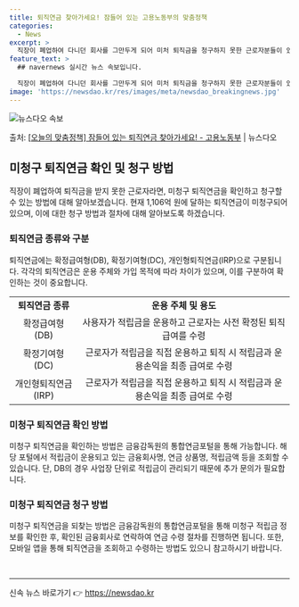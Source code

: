 ```yaml
---
title: 퇴직연금 찾아가세요! 잠들어 있는 고용노동부의 맞춤정책
categories:
  - News
excerpt: >
  직장이 폐업하여 다니던 회사를 그만두게 되어 미처 퇴직금을 청구하지 못한 근로자분들이 있으실 텐데요. 이 경…
feature_text: >
  ## navernews 실시간 뉴스 속보입니다.

  직장이 폐업하여 다니던 회사를 그만두게 되어 미처 퇴직금을 청구하지 못한 근로자분들이 있으실 텐데요. 이 경…
image: 'https://newsdao.kr/res/images/meta/newsdao_breakingnews.jpg'
---
```


![뉴스다오 속보](https://newsdao.kr/res/images/meta/newsdao_breakingnews.jpg)

<p>출처: <a href="https://newsdao.kr/3374" rel="dofollow">[오늘의 맞춤정책] 잠들어 있는 퇴직연금 찾아가세요! - 고용노동부</a> | 뉴스다오</p>

<h2 data-ke-size="size26">미청구 퇴직연금 확인 및 청구 방법</h2>

<p data-ke-size="size16">직장이 폐업하여 퇴직금을 받지 못한 근로자라면, 미청구 퇴직연금을 확인하고 청구할 수 있는 방법에 대해 알아보겠습니다. 현재 1,106억 원에 달하는 퇴직연금이 미청구되어 있으며, 이에 대한 청구 방법과 절차에 대해 알아보도록 하겠습니다.</p>

<h3>퇴직연금 종류와 구분</h3>

<p data-ke-size="size16">퇴직연금에는 확정급여형(DB), 확정기여형(DC), 개인형퇴직연금(IRP)으로 구분됩니다. 각각의 퇴직연금은 운용 주체와 가입 목적에 따라 차이가 있으며, 이를 구분하여 확인하는 것이 중요합니다.</p>

<table>
    <tr>
        <td style="text-align: center; height: 17px;"><b>퇴직연금 종류</b></td>
        <td style="text-align: center; height: 17px;"><b>운용 주체 및 용도</b></td>
    </tr>
    <tr>
        <td style="text-align: center; height: 17px;">확정급여형(DB)</td>
        <td style="text-align: center; height: 17px;">사용자가 적립금을 운용하고 근로자는 사전 확정된 퇴직급여를 수령</td>
    </tr>
    <tr>
        <td style="text-align: center; height: 17px;">확정기여형(DC)</td>
        <td style="text-align: center; height: 17px;">근로자가 적립금을 직접 운용하고 퇴직 시 적립금과 운용손익을 최종 급여로 수령</td>
    </tr>
    <tr>
        <td style="text-align: center; height: 17px;">개인형퇴직연금(IRP)</td>
        <td style="text-align: center; height: 17px;">근로자가 적립금을 직접 운용하고 퇴직 시 적립금과 운용손익을 최종 급여로 수령</td>
    </tr>
</table>

<h3>미청구 퇴직연금 확인 방법</h3>

<p data-ke-size="size16">미청구 퇴직연금을 확인하는 방법은 금융감독원의 통합연금포털을 통해 가능합니다. 해당 포털에서 적립금이 운용되고 있는 금융회사명, 연금 상품명, 적립금액 등을 조회할 수 있습니다. 단, DB의 경우 사업장 단위로 적립금이 관리되기 때문에 추가 문의가 필요합니다.</p>

<h3>미청구 퇴직연금 청구 방법</h3>

<p data-ke-size="size16">미청구 퇴직연금을 되찾는 방법은 금융감독원의 통합연금포털을 통해 미청구 적립금 정보를 확인한 후, 확인된 금융회사로 연락하여 연금 수령 절차를 진행하면 됩니다. 또한, 모바일 앱을 통해 퇴직연금을 조회하고 수령하는 방법도 있으니 참고하시기 바랍니다.</p>
<p data-ke-size="size16">&nbsp;</p>

<hr> 

신속 뉴스 바로가기 👉 <a href="https://newsdao.kr" rel="dofollow">https://newsdao.kr</a>


